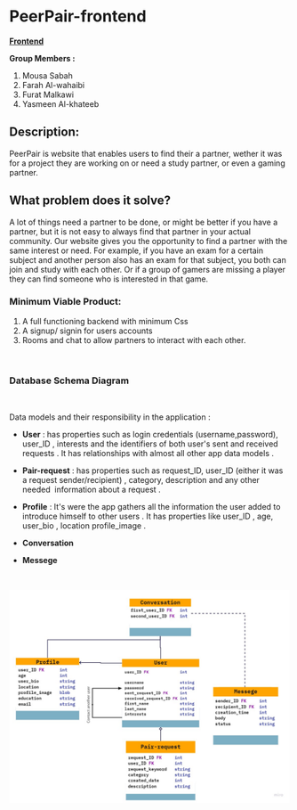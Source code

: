 # PeerPair-frontend


**[Frontend](https://peer-pair.netlify.app/)**

**Group Members :**

1. Mousa Sabah
2. Farah Al-wahaibi
3. Furat Malkawi
4. Yasmeen Al-khateeb

## Description: 
PeerPair is website that enables users to find their a partner, wether it was for a project they are working on or need a study partner, or even a gaming partner.

## What problem does it solve?
A lot of things need a partner to be done, or might be better if you have a partner, but it is not easy to always find that partner in your actual community. Our website gives you the opportunity to find a partner with the same interest or need. For example, if you have an exam for a certain subject and another person also has an exam for that subject, you both can join and study with each other. Or if a group of gamers are missing a player they can find someone who is interested in that game.  

### Minimum Viable Product:
1. A full functioning backend with minimum Css
2. A signup/ signin for users accounts
3. Rooms and chat to allow partners to interact with each other.



<br>

### Database Schema Diagram 

<br>

 Data models and their responsibility in the application :

 * **User** : has properties such as login credentials (username,password), user_ID , interests and the identifiers of both user's sent and received requests . It has relationships with almost all other app data models . 

* **Pair-request** : has properties such as request_ID, user_ID (either it was a request sender/recipient) , category, description and any other needed  information about a request .

* **Profile** : It's were the app gathers all the information the user added to introduce himself to other users . It has properties like user_ID , age, user_bio , location
profile_image .

* **Conversation** 

* **Messege** 


<br>

![db-schema](https://github.com/PeerPair/PeerPair/blob/main/assets/images/schema.jpg)

